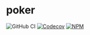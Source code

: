 # poker

![GitHub CI](https://img.shields.io/github/actions/workflow/status/vlad-iakovlev/poker/ci.yml?branch=main&label=github-ci)
[![Codecov](https://img.shields.io/codecov/c/github/vlad-iakovlev/poker/main)](https://codecov.io/gh/vlad-iakovlev/poker)
[![NPM](https://img.shields.io/npm/v/@vlad-yakovlev/poker)](https://www.npmjs.org/package/@vlad-yakovlev/poker)
